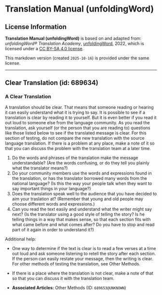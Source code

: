 # Translation Manual (unfoldingWord)

## License Information

**Translation Manual (unfoldingWord)** is based on and adapted from: _unfoldingWord® Translation Academy_, [unfoldingWord](https://unfoldingword.org/utw), 2022, which is licensed under a [CC BY-SA 4.0 license](https://creativecommons.org/licenses/by-sa/4.0/legalcode.en).

This markdown version (created `2025-10-16`) is provided under the same license.



--------------------------------

## Clear Translation (id: 689634)

### A Clear Translation

A translation should be clear. That means that someone reading or hearing it can easily understand what it is trying to say. It is possible to see if a translation is clear by reading it to yourself. But it is even better if you read it out loud to someone else from the language community. As you read the translation, ask yourself (or the person that you are reading to) questions like those listed below to see if the translated message is clear. For this section of testing, do not compare the new translation with the source language translation. If there is a problem at any place, make a note of it so that you can discuss the problem with the translation team at a later time.

1. Do the words and phrases of the translation make the message understandable? (Are the words confusing, or do they tell you plainly what the translator means?)
2. Do your community members use the words and expressions found in the translation, or has the translator borrowed many words from the national language? (Is this the way your people talk when they want to say important things in your language?)
3. Does the translation speak well to the audience that you have decided to aim your traslation at? (Remember that young and old people may choose different words and expressions.)
4. Can you read the text easily and understand what the writer might say next? (Is the translator using a good style of telling the story? Is he telling things in a way that makes sense, so that each section fits with what came before and what comes after? Do you have to stop and read part of it again in order to understand it?)

Additional help:

* One way to determine if the text is clear is to read a few verses at a time out loud and ask someone listening to retell the story after each section. If the person can easily restate your message, then the writing is clear. For other methods of testing the translation, see Other Methods.
* If there is a place where the translation is not clear, make a note of that so that you can discuss it with the translation team.

* **Associated Articles:** Other Methods (ID: `689653@UNKNOWN`)

